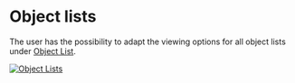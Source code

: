 # Object lists

The user has the possibility to adapt the viewing options for all object lists under [Object List](../../../basics/object-list/index.md).

[![Object Lists](../../../assets/images/en/system-administration/administration/user-settings/3-us.png)](../../../assets/images/en/system-administration/administration/user-settings/3-us.png)

